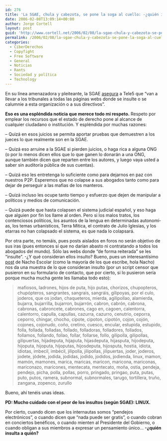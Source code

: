 ```yaml
---
id: 276
title: 'La SGAE, chula y cabezota, se pone la soga al cuello: -¿quién insulta a quién?'
date: 2006-02-08T13:09:14+00:00
author: Jorge Cortell
layout: post
guid: 'http://www.cortell.net/2006/02/08/la-sgae-chula-y-cabezota-se-pone-la-soga-al-cuello-%c2%bfquien-insulta-a-quien/'
permalink: /2006/02/08/la-sgae-chula-y-cabezota-se-pone-la-soga-al-cuello-quien-insulta-a-quien/
categories:
  - CiberDerechos
  - Copyfight
  - Free Software
  - General
  - Noticias
  - Rants
  - Sociedad y polí­tica
  - Technology
---
```

En su lí­nea amenazadora y pleiteante, la SGAE [asegura](http://www.informativos.telecinco.es/sgae/insultos/demanda/dn_19880.htm) a Tele5 que &#8220;van a llevar a los tribunales a todas las páginas webs donde se insulte o se calumnie a esta organización o a sus directivos&#8221;.

**Eso es una espléndida noticia que merece todo mi respeto.** Respeto por emplear los recursos que el estado de derecho pone al alcance de cualquier ciudadano o institución. Y espléndida por muchas razones:

&#8211; Quizá en esos juicios se permita aportar pruebas que demuestren a los jueces lo que realmente son en la SGAE.

&#8211; Quizá eso arruine a la SGAE si pierden juicios, o haga rica a alguna ONG (o por lo menos dicen ellos que lo que ganen lo donarán a una ONG, aunque también dicen que reparten entre los autores, y luego vaya usted a saber sin auditorí­a pública de sus cuentas).

&#8211; Quizá eso les entretenga lo suficiente como para dejarnos en paz con nuestros P2P. Esperemos que no colapse a sus abogados tanto como para dejar de perseguir a las mafias de los manteros.

&#8211; Quizá incluso les ocupe tanto tiempo y esfuerzo que dejen de manipular a polí­ticos y medios de comunicación.

&#8211; Quizá puede que hasta colapsen el sistema judicial español, y eso haga que alguien por fin los llame al orden. Pero si los malos tratos, los contenciosos polí­ticos, los asuntos de la lengua en determinadas autonomí­as, los temas urbaní­sticos, Terra Mí­tica, el contrato de Julio Iglesias, y los etarras no han colapsado el sistema, es que nada lo colapsará.

Por otra parte, no temáis, pues posts aislados en foros no serán objetivo de sus iras (pues entonces sí­ que no darí­an abasto ni contratando a todos los abogados del mundo). Sólo las webs donde &#8220;de forma reiterada&#8221; se les &#8220;insulte&#8221;. -¿Y qué consideran ellos insulto? Bueno, pues un interesantí­simo [post](http://www.escolar.net/MT/archives/2006/02/a_mi_no_me_llam.html) de Nacho Escolar (como la mayorí­a de los que escribe, hola Nacho) nos da una muestra de lo que consideran insulto (por un script censor que pusieron en su formulario de contacto, que por cierto, si lo pusieron serí­a porque mucha mucha gente les llamaba todo esto):

> mafiosos, ladrones, hijos de puta, hijo putas, chorizos, chupopteros, chupópteros, sangrantes, sangrais, sangráis, gilipoyas, por el culo, joderos, que os jodan, chaqueteros, mierda, agilipollao, alamierda, bujarra, bujarrilla, bujarron, bujarrón, cabron, cabrón, cabrona, cabronas, cabroncete, cabrones, cago en, cagoen, calentorra, calentorro, capulla, capullas, cazurra, cazurro, cenutrio, ceporra, ceporro, chingar, chocho, cipote, cipoton, cipotón, cojon, cojón, cojones, cojonudo, coño, cretino, cuesco, encular, estupida, estupido, folla, follada, folladas, follado, folladoras, folladores, follados, follamos, follando, follao, follar, follarse, follo, gilipolla, gilipollas, gilipuertas, hijadeputa, hijaputa, hijasdeputa, hijasputa, hijodeputa, hijoputa, hijoputa, hijoputas, hijosdeputa, hijosputa, hostia, idiota, idiotas, imbecil, imbécil, jilipolla, jilipollas, jilipuertas, joder, joderos, jodete, jódete, jodida, jodidas, jodido, jodidos, jodienda, linux, mamon, mamón, mamones, marica, maricas, maricon, maricona, mariconas, mariconazo, maricones, mentecata, mentecato, moña, ostia, pendeja, pendejo, picha, polla, pollas, porro, pringado, pringao, puta, putas, puto, putos, ramera, subnormal, subnormales, tarugo, tortillera, truño, zangana, zopenco, zurullo

Bueno, ahí­ tenéis unas ideas.

**PD: Mucho cuidado con el peor de los insultos (según SGAE): LINUX.**

Por cierto, cuando dicen que los internautas somos &#8220;pendejos electrónicos&#8221;, o cuando dicen que &#8220;nada puede ser gratis&#8221;, o cuando cobran en conciertos benéficos, o cuando mienten al Presidente del Gobierno, o cuando obligan a sus miembros a expresar un pensamiento único&#8230; **-¿quién insulta a quién?**